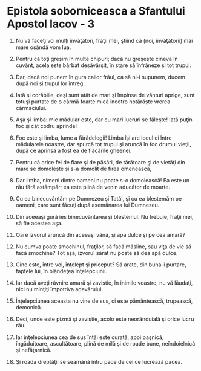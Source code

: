 # Epistola soborniceasca a Sfantului Apostol Iacov - 3

1. Nu vă faceţi voi mulţi învăţători, fraţii mei, ştiind că (noi, învăţătorii) mai mare osândă vom lua. 

2. Pentru că toţi greşim în multe chipuri; dacă nu greşeşte cineva în cuvânt, acela este bărbat desăvârşit, în stare să înfrâneze şi tot trupul. 

3. Dar, dacă noi punem în gura cailor frâul, ca să ni-i supunem, ducem după noi şi trupul lor întreg. 

4. Iată şi corăbiile, deşi sunt atât de mari şi împinse de vânturi aprige, sunt totuşi purtate de o cârmă foarte mică încotro hotărăşte vrerea cârmaciului. 

5. Aşa şi limba: mic mădular este, dar cu mari lucruri se făleşte! Iată puţin foc şi cât codru aprinde! 

6. Foc este şi limba, lume a fărădelegii! Limba îşi are locul ei între mădularele noastre, dar spurcă tot trupul şi aruncă în foc drumul vieţii, după ce aprinsă a fost ea de flăcările gheenei. 

7. Pentru că orice fel de fiare şi de păsări, de târâtoare şi de vietăţi din mare se domoleşte şi s-a domolit de firea omenească, 

8. Dar limba, nimeni dintre oameni nu poate s-o domolească! Ea este un rău fără astâmpăr; ea este plină de venin aducător de moarte. 

9. Cu ea binecuvântăm pe Dumnezeu şi Tatăl, şi cu ea blestemăm pe oameni, care sunt făcuţi după asemănarea lui Dumnezeu. 

10. Din aceeaşi gură ies binecuvântarea şi blestemul. Nu trebuie, fraţii mei, să fie acestea aşa. 

11. Oare izvorul aruncă din aceeaşi vână, şi apa dulce şi pe cea amară? 

12. Nu cumva poate smochinul, fraţilor, să facă măsline, sau viţa de vie să facă smochine? Tot aşa, izvorul sărat nu poate să dea apă dulce. 

13. Cine este, între voi, înţelept şi priceput? Să arate, din buna-i purtare, faptele lui, în blândeţea înţelepciunii. 

14. Iar dacă aveţi râvnire amară şi zavistie, în inimile voastre, nu vă lăudaţi, nici nu minţiţi împotriva adevărului. 

15. Înţelepciunea aceasta nu vine de sus, ci este pământească, trupească, demonică. 

16. Deci, unde este pizmă şi zavistie, acolo este neorânduială şi orice lucru rău. 

17. Iar înţelepciunea cea de sus întâi este curată, apoi paşnică, îngăduitoare, ascultătoare, plină de milă şi de roade bune, neîndoielnică şi nefăţarnică. 

18. Şi roada dreptăţii se seamănă întru pace de cei ce lucrează pacea. 

